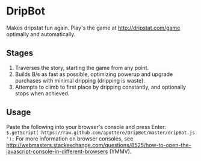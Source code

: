 DripBot
=======

Makes dripstat fun again.  Play's the game at <http://dripstat.com/game> optimally and automatically.

Stages
------

1. Traverses the story, starting the game from any point.
2. Builds B/s as fast as possible, optimizing powerup and upgrade purchases with minimal dripping (dripping is waste).
3. Attempts to climb to first place by dripping constantly, and optionally stops when achieved.


Usage
-----
Paste the following into your browser's console and press Enter: `$.getScript('https://raw.github.com/apottere/DripBot/master/dripBot.js');`
For more information on browser consoles, see <http://webmasters.stackexchange.com/questions/8525/how-to-open-the-javascript-console-in-different-browsers> (YMMV).

